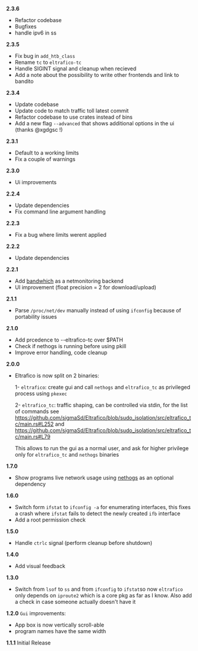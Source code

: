 **2.3.6**
- Refactor codebase
- Bugfixes
- handle ipv6 in ss

**2.3.5**
- Fix bug in `add_htb_class`
- Rename `tc` to `eltrafico-tc`
- Handle SIGINT signal and cleanup when recieved
- Add a note about the possibility to write other frontends and link to bandito

**2.3.4**
- Update codebase
- Update code to match traffic toll latest commit
- Refactor codebase to use crates instead of bins
- Add a new flag `--advanced` that shows additional options in the ui (thanks @xgdgsc !)

**2.3.1**
- Default to a working limits
- Fix a couple of warnings 

**2.3.0**
- Ui improvements

**2.2.4**
- Update dependencies
- Fix command line argument handling

**2.2.3**
- Fix a bug where limits werent applied

**2.2.2**
- Update dependencies

**2.2.1**
- Add [bandwhich](https://github.com/imsnif/bandwhich) as a netmonitoring backend
- UI improvement (float precision = 2 for download/upload)

**2.1.1**
- Parse `/proc/net/dev` manually instead of using `ifconfig` because of portability issues

**2.1.0**
- Add prcedence to --eltrafico-tc over $PATH
- Check if nethogs is running before using pkill
- Improve error handling, code cleanup

**2.0.0**

- Eltrafico is now split on 2 binaries:

  1- `eltrafico`: create gui and call `nethogs` and `eltrafico_tc` as privileged process using `pkexec`
  
  2- `eltrafico_tc`: traffic shaping, can be controlled via stdin, for the list of commands see https://github.com/sigmaSd/Eltrafico/blob/sudo_isolation/src/eltrafico_tc/main.rs#L252 and https://github.com/sigmaSd/Eltrafico/blob/sudo_isolation/src/eltrafico_tc/main.rs#L79

  This allows to run the gui as a normal user, and ask for higher privilege only for `eltrafico_tc` and `nethogs` binaries

**1.7.0**
- Show programs live network usage using [nethogs](https://github.com/raboof/nethogs) as an optional dependency

**1.6.0**
- Switch form `ifstat` to `ifconfig -a` for enumerating interfaces, this fixes a crash where `ifstat` fails to detect the newly created `ifb` interface
- Add a root permission check

**1.5.0**
- Handle `ctrlc` signal (perform cleanup before shutdown)

**1.4.0**
- Add visual feedback

**1.3.0**
- Switch from `lsof` to `ss` and from `ifconfig` to `ifstat`so now `eltrafico` only depends on `iproute2` which is a core pkg as far as I know. Also add a check in case someone actually doesn't have it

**1.2.0**
`Gui` improvements:
  - App box is now vertically scroll-able
  - program names have the same width

**1.1.1**
Initial Release
